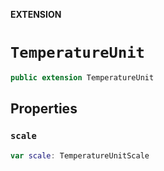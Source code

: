 **EXTENSION**

# `TemperatureUnit`
```swift
public extension TemperatureUnit
```

## Properties
### `scale`

```swift
var scale: TemperatureUnitScale
```
